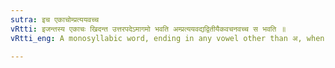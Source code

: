 ```yaml
---
sutra: इच एकाचोम्प्रत्ययवच्च
vRtti: इजन्तस्य एकाचः खिदन्त उत्तरपदेऽमागमो भवति अम्प्रत्ययवद्यद्वितीयैकवचनवच्च स भवति ॥
vRtti_eng: A monosyllabic word, ending in any vowel other than अ, when followed by a word formed by a खित् affix, receives the augment अम्, which is added in the same way as the affix अम् of the Accusative singular.

---
```

